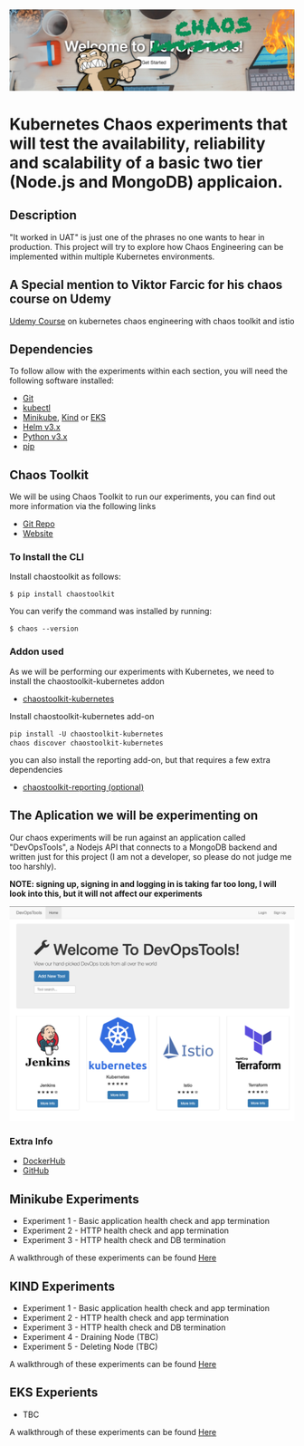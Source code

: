 <img src="screenshoot.png" align="centre" />

# Kubernetes Chaos experiments that will test the availability, reliability and scalability of a basic two tier (Node.js and MongoDB) applicaion.

## Description
"It worked in UAT" is just one of the phrases no one wants to hear in production. This project will try to explore how Chaos Engineering can be implemented within multiple Kubernetes environments.

## A Special mention to Viktor Farcic for his chaos course on Udemy
[Udemy Course](https://www.udemy.com/course/kubernetes-chaos-engineering-with-chaos-toolkit-and-istio/) on kubernetes chaos engineering with chaos toolkit and istio

## Dependencies
To follow allow with the experiments within each section, you will need the following software installed:

- [Git](https://git-scm.com/)
- [kubectl](https://kubernetes.io/docs/tasks/tools/install-kubectl/)
- [Minikube](https://kubernetes.io/docs/tasks/tools/install-minikube/), [Kind](https://kind.sigs.k8s.io/docs/user/quick-start/) or [EKS](https://eksctl.io/)
- [Helm v3.x](https://helm.sh/docs/intro/install/)
- [Python v3.x](https://www.python.org/downloads)
- [pip](https://pip.pypa.io/en/stable/installing)

##  Chaos Toolkit
We will be using Chaos Toolkit to run our experiments, you can find out more information via the following links

- [Git Repo](https://github.com/chaostoolkit/chaostoolkit)
- [Website](https://chaostoolkit.org/)

### To Install the CLI

Install chaostoolkit as follows:
```
$ pip install chaostoolkit
```
You can verify the command was installed by running:

```
$ chaos --version
```

### Addon used
As we will be performing our experiments with Kubernetes, we need to install the chaostoolkit-kubernetes addon
- [chaostoolkit-kubernetes](https://github.com/chaostoolkit/chaostoolkit-kubernetes)

Install chaostoolkit-kubernetes add-on
```
pip install -U chaostoolkit-kubernetes
chaos discover chaostoolkit-kubernetes
```

you can also install the reporting add-on, but that requires a few extra dependencies
- [chaostoolkit-reporting (optional)](https://github.com/chaostoolkit/chaostoolkit-reporting)

## The Aplication we will be experimenting on
Our chaos experiments will be run against an application called "DevOpsTools", a Nodejs API that connects to a MongoDB backend and written just for this project (I am not a developer, so please do not judge me too harshly).

**NOTE: signing up, signing in and logging in is taking far too long, I will look into this, but it will not affect our experiments**

<img src="screenshoot-2.png" align="centre" />

### Extra Info
- [DockerHub](https://hub.docker.com/repository/docker/gashers82/devops-tools-api)
- [GitHub](https://github.com/GlenAshwood/DevOpsTools-API)

## Minikube Experiments
- Experiment 1 - Basic application health check and app termination
- Experiment 2 - HTTP health check and app termination
- Experiment 3 - HTTP health check and DB termination

A walkthrough of these experiments can be found [Here](https://github.com/GlenAshwood/chaos-demo/tree/master/minikube)

## KIND Experiments
- Experiment 1 - Basic application health check and app termination
- Experiment 2 - HTTP health check and app termination
- Experiment 3 - HTTP health check and DB termination
- Experiment 4 - Draining Node (TBC)
- Experiment 5 - Deleting Node (TBC)

A walkthrough of these experiments can be found [Here](https://github.com/GlenAshwood/chaos-demo/tree/master/kind)

## EKS Experients
- TBC

A walkthrough of these experiments can be found [Here](https://github.com/GlenAshwood/chaos-demo/tree/master/eks)


